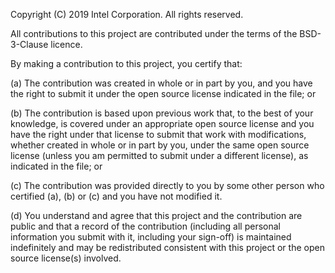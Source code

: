 Copyright (C) 2019 Intel Corporation.  All rights reserved.

All contributions to this project are contributed under the terms of the BSD-3-Clause licence.  

By making a contribution to this project, you certify that:

(a) The contribution was created in whole or in part by you, and you
    have the right to submit it under the open source license
    indicated in the file; or

(b) The contribution is based upon previous work that, to the best
    of your knowledge, is covered under an appropriate open source
    license and you have the right under that license to submit that
    work with modifications, whether created in whole or in part
    by you, under the same open source license (unless you am
    permitted to submit under a different license), as indicated
    in the file; or

(c) The contribution was provided directly to you by some other
    person who certified (a), (b) or (c) and you have not modified
    it.

(d) You understand and agree that this project and the contribution
    are public and that a record of the contribution (including all
    personal information you submit with it, including your sign-off) is
    maintained indefinitely and may be redistributed consistent with
    this project or the open source license(s) involved.
